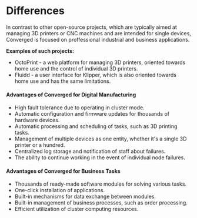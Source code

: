 # Differences 

In contrast to other open-source projects, which are typically aimed at managing 3D printers or CNC machines and are intended for single devices, Converged is focused on proffessional industrial and business applications.

**Examples of such projects:**
- OctoPrint - a web platform for managing 3D printers, oriented towards home use and the control of individual 3D printers.
- Fluidd - a user interface for Klipper, which is also oriented towards home use and has the same limitations.

#### Advantages of Converged for Digital Manufacturing
- High fault tolerance due to operating in cluster mode.
- Automatic configuration and firmware updates for thousands of hardware devices.
- Automatic processing and scheduling of tasks, such as 3D printing tasks.
- Management of multiple devices as one entity, whether it's a single 3D printer or a hundred.
- Centralized log storage and notification of staff about failures.
- The ability to continue working in the event of individual node failures.






#### Advantages of Converged for Business Tasks
- Thousands of ready-made software modules for solving various tasks.
- One-click installation of applications.
- Built-in mechanisms for data exchange between modules.
- Built-in management of business processes, such as order processing.
- Efficient utilization of cluster computing resources.

